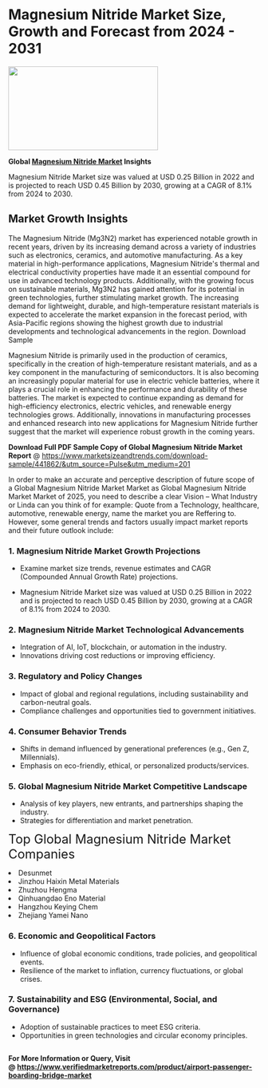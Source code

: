 <H1>Magnesium Nitride Market Size, Growth and Forecast from 2024 - 2031</H1><img class="aligncenter size-medium wp-image-584254" src="https://thirdeyenews.in/wp-content/uploads/2024/09/Global-Market-Research-300x168.jpeg" alt="" width="300" height="168" /><p><strong>Global&nbsp;<a href="https://www.marketsizeandtrends.com/download-sample/441862/&amp;utm_source=Pulse&amp;utm_medium=201">Magnesium Nitride Market</a> Insights</strong></p><p>Magnesium Nitride Market size was valued at USD 0.25 Billion in 2022 and is projected to reach USD 0.45 Billion by 2030, growing at a CAGR of 8.1% from 2024 to 2030.</p><p><h2>Market Growth Insights</h2> <p>The Magnesium Nitride (Mg3N2) market has experienced notable growth in recent years, driven by its increasing demand across a variety of industries such as electronics, ceramics, and automotive manufacturing. As a key material in high-performance applications, Magnesium Nitride's thermal and electrical conductivity properties have made it an essential compound for use in advanced technology products. Additionally, with the growing focus on sustainable materials, Mg3N2 has gained attention for its potential in green technologies, further stimulating market growth. The increasing demand for lightweight, durable, and high-temperature resistant materials is expected to accelerate the market expansion in the forecast period, with Asia-Pacific regions showing the highest growth due to industrial developments and technological advancements in the region. Download Sample</p> <p>Magnesium Nitride is primarily used in the production of ceramics, specifically in the creation of high-temperature resistant materials, and as a key component in the manufacturing of semiconductors. It is also becoming an increasingly popular material for use in electric vehicle batteries, where it plays a crucial role in enhancing the performance and durability of these batteries. The market is expected to continue expanding as demand for high-efficiency electronics, electric vehicles, and renewable energy technologies grows. Additionally, innovations in manufacturing processes and enhanced research into new applications for Magnesium Nitride further suggest that the market will experience robust growth in the coming years.</p> <p></p><p><span class=""><strong>Download Full PDF Sample Copy of Global Magnesium Nitride Market Report</strong> @ <a href="https://www.marketsizeandtrends.com/download-sample/441862/&amp;utm_source=Pulse&amp;utm_medium=201" target="_blank">https://www.marketsizeandtrends.com/download-sample/441862/&amp;utm_source=Pulse&amp;utm_medium=201</a></span></p><p>In order to make an accurate and perceptive description of future scope of a Global&nbsp;Magnesium Nitride Market Market as Global&nbsp;Magnesium Nitride Market Market of 2025, you need to describe a clear Vision &ndash; What Industry or Linda can you think of for example: Quote from a Technology, healthcare, automotive, renewable energy, name the market you are Reffering to. However, some general trends and factors usually impact market reports and their future outlook include:</p><h3>1.&nbsp;<strong>Magnesium Nitride Market Growth Projections</strong></h3><ul><li>Examine market size trends, revenue estimates and CAGR (Compounded Annual Growth Rate) projections.</li><li><p>Magnesium Nitride Market size was valued at USD 0.25 Billion in 2022 and is projected to reach USD 0.45 Billion by 2030, growing at a CAGR of 8.1% from 2024 to 2030.</p></li></ul><h3>2.&nbsp;<strong>Magnesium Nitride Market Technological Advancements</strong></h3><ul><li>Integration of AI, IoT, blockchain, or automation in the industry.</li><li>Innovations driving cost reductions or improving efficiency.</li></ul><h3>3.&nbsp;<strong>Regulatory and Policy Changes</strong></h3><ul><li>Impact of global and regional regulations, including sustainability and carbon-neutral goals.</li><li>Compliance challenges and opportunities tied to government initiatives.</li></ul><h3>4.&nbsp;<strong>Consumer Behavior Trends</strong></h3><ul><li>Shifts in demand influenced by generational preferences (e.g., Gen Z, Millennials).</li><li>Emphasis on eco-friendly, ethical, or personalized products/services.</li></ul><h3>5.&nbsp;<strong>Global Magnesium Nitride Market Competitive Landscape</strong></h3><ul><li>Analysis of key players, new entrants, and partnerships shaping the industry.</li><li>Strategies for differentiation and market penetration.</li></ul><p data-pm-slice="1 1 []"><span style="color: inherit; font-family: inherit; font-size: 25px;">Top Global Magnesium Nitride Market Companies</span></p><div class="" data-test-id=""><p><li>Desunmet</li><li> Jinzhou Haixin Metal Materials</li><li> Zhuzhou Hengma</li><li> Qinhuangdao Eno Material</li><li> Hangzhou Keying Chem</li><li> Zhejiang Yamei Nano</li></p></div><h3>6.&nbsp;<strong>Economic and Geopolitical Factors</strong></h3><ul><li>Influence of global economic conditions, trade policies, and geopolitical events.</li><li>Resilience of the market to inflation, currency fluctuations, or global crises.</li></ul><h3>7.&nbsp;<strong>Sustainability and ESG (Environmental, Social, and Governance)</strong></h3><ul><li>Adoption of sustainable practices to meet ESG criteria.</li><li>Opportunities in green technologies and circular economy principles.</li></ul><h2><strong style="font-size: 14px;">For More Information or Query, Visit @&nbsp;</strong><a style="background-color: #ffffff; font-size: 14px;" href="https://www.marketsizeandtrends.com/report/magnesium-nitride-market/" target="_blank">https://www.verifiedmarketreports.com/product/airport-passenger-boarding-bridge-market</a></h2>
